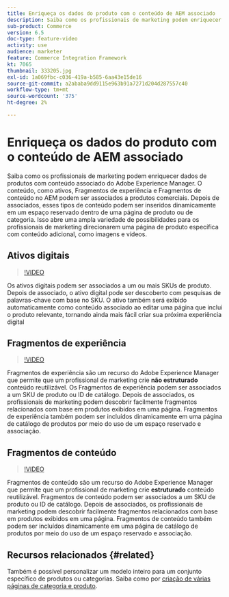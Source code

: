 ```yaml
---
title: Enriqueça os dados do produto com o conteúdo de AEM associado
description: Saiba como os profissionais de marketing podem enriquecer dados de produtos com conteúdo associado do Adobe Experience Manager. O conteúdo, como ativos e Fragmentos de experiência no AEM, pode ser associado a produtos de comércio. Depois de associados, esses tipos de conteúdo podem ser inseridos dinamicamente em um espaço reservado dentro de uma página de produto ou de categoria. Isso abre uma ampla variedade de possibilidades para os profissionais de marketing direcionarem uma página de produto específica com conteúdo adicional, como imagens e vídeos.
sub-product: Commerce
version: 6.5
doc-type: feature-video
activity: use
audience: marketer
feature: Commerce Integration Framework
kt: 7065
thumbnail: 333205.jpg
exl-id: 1a069fbc-c036-419a-b585-6aa43e15de16
source-git-commit: a2ababa9dd9115e963b91a7271d204d287557c40
workflow-type: tm+mt
source-wordcount: '375'
ht-degree: 2%

---
```


# Enriqueça os dados do produto com o conteúdo de AEM associado

Saiba como os profissionais de marketing podem enriquecer dados de produtos com conteúdo associado do Adobe Experience Manager. O conteúdo, como ativos, Fragmentos de experiência e Fragmentos de conteúdo no AEM podem ser associados a produtos comerciais. Depois de associados, esses tipos de conteúdo podem ser inseridos dinamicamente em um espaço reservado dentro de uma página de produto ou de categoria. Isso abre uma ampla variedade de possibilidades para os profissionais de marketing direcionarem uma página de produto específica com conteúdo adicional, como imagens e vídeos.

## Ativos digitais

>[!VIDEO](https://video.tv.adobe.com/v/339121/?quality=12&learn=on)

Os ativos digitais podem ser associados a um ou mais SKUs de produto. Depois de associado, o ativo digital pode ser descoberto com pesquisas de palavras-chave com base no SKU. O ativo também será exibido automaticamente como conteúdo associado ao editar uma página que inclui o produto relevante, tornando ainda mais fácil criar sua próxima experiência digital

## Fragmentos de experiência

>[!VIDEO](https://video.tv.adobe.com/v/333205/?quality=12&learn=on)

Fragmentos de experiência são um recurso do Adobe Experience Manager que permite que um profissional de marketing crie **não estruturado** conteúdo reutilizável. Os Fragmentos de experiência podem ser associados a um SKU de produto ou ID de catálogo. Depois de associados, os profissionais de marketing podem descobrir facilmente fragmentos relacionados com base em produtos exibidos em uma página. Fragmentos de experiência também podem ser incluídos dinamicamente em uma página de catálogo de produtos por meio do uso de um espaço reservado e associação.

## Fragmentos de conteúdo

>[!VIDEO](https://video.tv.adobe.com/v/339182/?quality=12&learn=on)

Fragmentos de conteúdo são um recurso do Adobe Experience Manager que permite que um profissional de marketing crie **estruturado** conteúdo reutilizável. Fragmentos de conteúdo podem ser associados a um SKU de produto ou ID de catálogo. Depois de associados, os profissionais de marketing podem descobrir facilmente fragmentos relacionados com base em produtos exibidos em uma página. Fragmentos de conteúdo também podem ser incluídos dinamicamente em uma página de catálogo de produtos por meio do uso de um espaço reservado e associação.

## Recursos relacionados {#related}

Também é possível personalizar um modelo inteiro para um conjunto específico de produtos ou categorias. Saiba como por [criação de várias páginas de categoria e produto](/help/commerce/cif/configuring/multi-template-usage.md).
